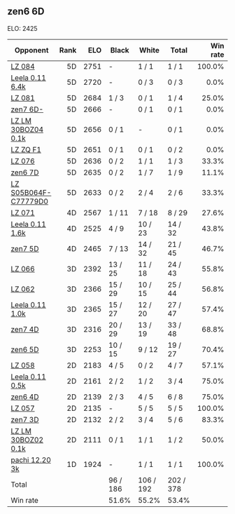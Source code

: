 ## zen6 6D ##

ELO: 2425

Opponent | Rank | ELO | Black | White | Total | Win rate
---------|-----:|----:|-------|-------|-------|-------:
[LZ 084](LZ%20084.md) | 5D | 2751 | - | 1 / 1 | 1 / 1 | 100.0%
[Leela 0.11 6.4k](Leela%200.11%206.4k.md) | 5D | 2720 | - | 0 / 3 | 0 / 3 | 0.0%
[LZ 081](LZ%20081.md) | 5D | 2684 | 1 / 3 | 0 / 1 | 1 / 4 | 25.0%
[zen7 6D-](zen7%206D-.md) | 5D | 2666 | - | 0 / 1 | 0 / 1 | 0.0%
[LZ LM 30BOZ04 0.1k](LZ%20LM%2030BOZ04%200.1k.md) | 5D | 2656 | 0 / 1 | - | 0 / 1 | 0.0%
[LZ ZQ F1](LZ%20ZQ%20F1.md) | 5D | 2651 | 0 / 1 | 0 / 1 | 0 / 2 | 0.0%
[LZ 076](LZ%20076.md) | 5D | 2636 | 0 / 2 | 1 / 1 | 1 / 3 | 33.3%
[zen6 7D](zen6%207D.md) | 5D | 2635 | 0 / 2 | 1 / 7 | 1 / 9 | 11.1%
[LZ S05B064F-C77779D0](LZ%20S05B064F-C77779D0.md) | 5D | 2633 | 0 / 2 | 2 / 4 | 2 / 6 | 33.3%
[LZ 071](LZ%20071.md) | 4D | 2567 | 1 / 11 | 7 / 18 | 8 / 29 | 27.6%
[Leela 0.11 1.6k](Leela%200.11%201.6k.md) | 4D | 2525 | 4 / 9 | 10 / 23 | 14 / 32 | 43.8%
[zen7 5D](zen7%205D.md) | 4D | 2465 | 7 / 13 | 14 / 32 | 21 / 45 | 46.7%
[LZ 066](LZ%20066.md) | 3D | 2392 | 13 / 25 | 11 / 18 | 24 / 43 | 55.8%
[LZ 062](LZ%20062.md) | 3D | 2366 | 15 / 29 | 10 / 15 | 25 / 44 | 56.8%
[Leela 0.11 1.0k](Leela%200.11%201.0k.md) | 3D | 2365 | 15 / 27 | 12 / 20 | 27 / 47 | 57.4%
[zen7 4D](zen7%204D.md) | 3D | 2316 | 20 / 29 | 13 / 19 | 33 / 48 | 68.8%
[zen6 5D](zen6%205D.md) | 3D | 2253 | 10 / 15 | 9 / 12 | 19 / 27 | 70.4%
[LZ 058](LZ%20058.md) | 2D | 2183 | 4 / 5 | 0 / 2 | 4 / 7 | 57.1%
[Leela 0.11 0.5k](Leela%200.11%200.5k.md) | 2D | 2161 | 2 / 2 | 1 / 2 | 3 / 4 | 75.0%
[zen6 4D](zen6%204D.md) | 2D | 2139 | 2 / 3 | 4 / 5 | 6 / 8 | 75.0%
[LZ 057](LZ%20057.md) | 2D | 2135 | - | 5 / 5 | 5 / 5 | 100.0%
[zen7 3D](zen7%203D.md) | 2D | 2132 | 2 / 2 | 3 / 4 | 5 / 6 | 83.3%
[LZ LM 30BOZ02 0.1k](LZ%20LM%2030BOZ02%200.1k.md) | 2D | 2111 | 0 / 1 | 1 / 1 | 1 / 2 | 50.0%
[pachi 12.20 3k](pachi%2012.20%203k.md) | 1D | 1924 | - | 1 / 1 | 1 / 1 | 100.0%
Total | | | 96 / 186 | 106 / 192 | 202 / 378 | 
Win rate| | | 51.6% | 55.2% | 53.4% | 
